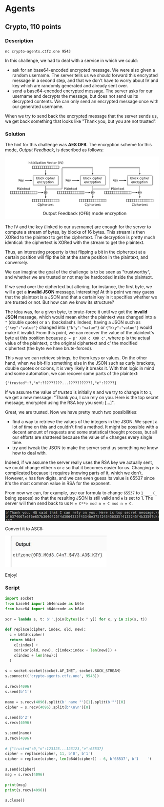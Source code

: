# Agents
## Crypto, 110 points

### Description

```
nc crypto-agents.ctfz.one 9543
```

In this challenge, we had to deal with a service in which we could:

* ask for an base64-encoded encrypted message. We were also given a random username. The server tells us we should forward this encrypted message in a second step, and that we don't have to worry about IV and key which are randomly generated and already sent over.
* send a base64-encoded encrypted message. The server asks for our username and decrypts the message, but does not send us its decrypted contents. We can only send an encrypted message once with our generated username.

When we try to send back the encrypted message that the server sends us, we get back something that looks like "Thank you, but you are not trusted".

### Solution

The hint for this challenge was **AES OFB**. The encryption scheme for this mode, *Output Feedback*, is described as follows:

![OFB](ofb.png)

The IV and the key (linked to our username) are enough for the server to compute a stream of bytes, by blocks of 16 bytes. This stream is then XORed to the plaintext to get the ciphertext. The decryption is pretty much identical: the ciphertext is XORed with the stream to get the plaintext.

Thus, an interesting property is that flipping a bit in the ciphertext at a certain position will flip the bit at the same position in the plaintext, and conversely.

We can imagine the goal of the challenge is to be seen as "trustworthy", and whether we are trusted or not may be hardcoded inside the plaintext.

If we send over the ciphertext but altering, for instance, the first byte, we will a get a **invalid JSON** message. Interesting! At this point we may guess that the plaintext is a JSON and that a certain key in it specifies whether we are trusted or not. But how can we know its structure?

The idea was, for a given byte, to brute-force it until we got the **invalid JSON** message, which would mean either the plaintext was changed into a `"` (double quote) or a `\` (backslash). Indeed, having a JSON such as `{"key":"value"}` changed into `{"k"y":"value"}` or `{"k\y":"value"}` would make it invalid. From this point, we can recover the value of the plaintext's byte at this position because `p = p' XOR c XOR c'`, where p is the actual value of the plaintext, c the original ciphertext and c' the modified ciphertext (the byte we have brute-forced).

This way we can retrieve strings, be them keys or values. On the other hand, when we bit-flip something else in the JSON such as curly brackets, double quotes or colons, it is very likely it breaks it. With that logic in mind and some automation, we can recover some parts of the plaintext:

```
{"trusted":?,"n":?????????...???????????,"e":?????}
```

If we assume the value of *trusted* is initially `0` and we try to change it to `1`, we get a new message: "Thank you, I can rely on you. Here is the top secret message, encrypted using the RSA key you sent: [...]".

Great, we are trusted. Now we have pretty much two possibilities:
* find a way to retrieve the values of the integers in the JSON. We spent a lot of time on this and couldn't find a method. It might be possible with a decent amount of requests and some statistical thought process, but all our efforts are shattered because the value of `n` changes every single time.
* try and tweak the JSON to make the server send us something we know how to deal with.

Indeed, if we assume the server really uses the RSA key we actually sent, we could change either `n` or `e` so that it becomes easier for us. Changing `n` is complicated because it requires knowing parts of it, which we don't. However, `e` has few digits, and we can even guess its value is 65537 since it's the most common value in RSA for the exponent.

From now we can, for example, use our formula to change `65537` to `1____` (`_` being spaces) so that the resulting JSON is still valid and `e` is set to 1. The server will then send back to us `M = C**e mod n = C mod n = C`.

![Message](agent_message.jpg)

Convert it to ASCII:

![Flag](agent_flag.jpg)

Enjoy!


### Script

```python
import socket
from base64 import b64encode as b64e
from base64 import b64decode as b64d

xor = lambda s, t: b''.join(bytes([x ^ y]) for x, y in zip(s, t))

def replace(cipher, index, old, new):
  c = b64d(cipher)
  return b64e(
    c[:index] +
    xor(xor(old, new), c[index:index + len(new)]) +
    c[index + len(new):]
  )

s = socket.socket(socket.AF_INET, socket.SOCK_STREAM)
s.connect(('crypto-agents.ctfz.one', 9543))

s.recv(4096)
s.send(b'1')

name = s.recv(4096).split(b' name "')[1].split(b'"')[0]
cipher = s.recv(4096).split(b'\n\n')[0]

s.send(b'2')
s.recv(4096)

s.send(name)
s.recv(4096)

# {"trusted":0,"n":123123...123123,"e":65537}
cipher = replace(cipher, 11, b'0', b'1')
cipher = replace(cipher, len(b64d(cipher)) - 6, b'65537', b'1    ')

s.send(cipher)
msg = s.recv(4096)

print(msg)
print(s.recv(4096))

s.close()
```

